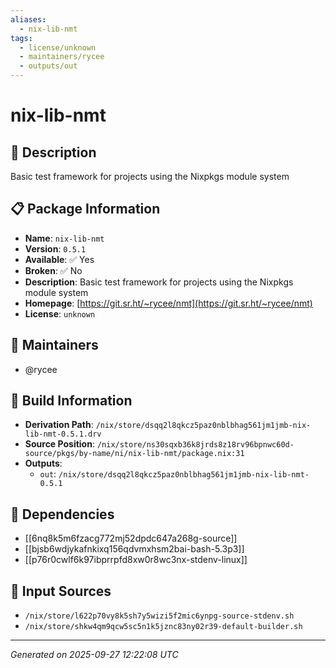```yaml
---
aliases:
  - nix-lib-nmt
tags:
  - license/unknown
  - maintainers/rycee
  - outputs/out
---
```


# nix-lib-nmt

## 📝 Description

Basic test framework for projects using the Nixpkgs module system

## 📋 Package Information

- **Name**: `nix-lib-nmt`
- **Version**: `0.5.1`
- **Available**: ✅ Yes
- **Broken**: ✅ No
- **Description**: Basic test framework for projects using the Nixpkgs module system
- **Homepage**: [https://git.sr.ht/~rycee/nmt](https://git.sr.ht/~rycee/nmt)
- **License**: `unknown`
## 👥 Maintainers

- @rycee


## 🔧 Build Information

- **Derivation Path**: `/nix/store/dsqq2l8qkcz5paz0nblbhag561jm1jmb-nix-lib-nmt-0.5.1.drv`
- **Source Position**: `/nix/store/ns30sqxb36k8jrds8z18rv96bpnwc60d-source/pkgs/by-name/ni/nix-lib-nmt/package.nix:31`
- **Outputs**:
  - `out`:  `/nix/store/dsqq2l8qkcz5paz0nblbhag561jm1jmb-nix-lib-nmt-0.5.1`

## 🔗 Dependencies

- [[6nq8k5m6fzacg772mj52dpdc647a268g-source]]
- [[bjsb6wdjykafnkixq156qdvmxhsm2bai-bash-5.3p3]]
- [[p76r0cwlf6k97ibprrpfd8xw0r8wc3nx-stdenv-linux]]

## 📁 Input Sources

- `/nix/store/l622p70vy8k5sh7y5wizi5f2mic6ynpg-source-stdenv.sh`
- `/nix/store/shkw4qm9qcw5sc5n1k5jznc83ny02r39-default-builder.sh`

---
*Generated on 2025-09-27 12:22:08 UTC*
